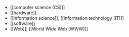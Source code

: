 - [[computer science (CS)]]
- [[hardware]]
- [[information science]]; [[information technology (IT)]]
- [[software]]
- [[Web]]; [[World Wide Web (WWW)]]
